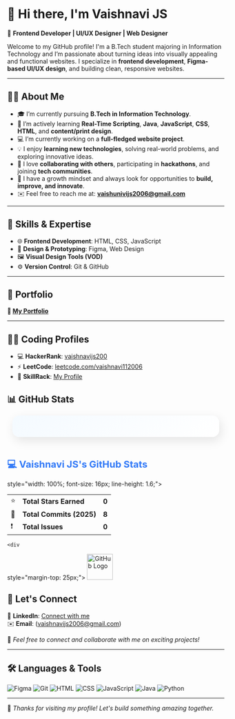 # 👋 Hi there, I'm Vaishnavi JS 

🎨 **Frontend Developer | UI/UX Designer | Web Designer**

Welcome to my GitHub profile! I'm a B.Tech student majoring in Information Technology and I’m passionate about turning ideas into visually appealing and functional websites. I specialize in **frontend development**, **Figma-based UI/UX design**, and building clean, responsive websites.

---

## 🙋‍♀️ About Me

- 🎓 I’m currently pursuing **B.Tech in Information Technology**.
- 🌱 I’m actively learning **Real-Time Scripting**, **Java**, **JavaScript**, **CSS**, **HTML**, and **content/print design**.
- 💻 I’m currently working on a **full-fledged website project**.
- 💡 I enjoy **learning new technologies**, solving real-world problems, and exploring innovative ideas.
- 🤝 I love **collaborating with others**, participating in **hackathons**, and joining **tech communities**.
- 🚀 I have a growth mindset and always look for opportunities to **build, improve, and innovate**.
- ✉️ Feel free to reach me at: **vaishunivijs2006@gmail.com**

---

## 🚀 Skills & Expertise

- 🌐 **Frontend Development**: HTML, CSS, JavaScript
- 🎨 **Design & Prototyping**: Figma, Web Design
- 🖼️ **Visual Design Tools (VOD)**
- ⚙️ **Version Control**: Git & GitHub

---

## 💼 Portfolio
 
**🔗 [My Portfolio](https://www.figma.com/proto/4mYE0vDI2ypNKBAsdICAvi/Untitled?node-id=1-15&starting-point-node-id=1%3A15&t=jguuFp8wzOEvSwpg-1)**  

---

## 👩‍💻 Coding Profiles

- 💻 **HackerRank**: [vaishnavijs200](https://www.hackerrank.com/profile/vaishnavijs200)  
- ⚡ **LeetCode**: [leetcode.com/vaishnavi112006](https://leetcode.com/vaishnavi112006)  
- 🧠 **SkillRack**: [My Profile](http://www.skillrack.com/profile/532504/af5f30537fe42e3de8f2df2f37b5be9707e8659d)

## 📊 GitHub Stats
<table>
<div align="center">

  <div style="
    width: 420px;
    background: linear-gradient(145deg, #f4faff, #ffffff);
    border-radius: 16px;
    padding: 25px 30px;
    box-shadow: 4px 8px 24px rgba(0, 0, 0, 0.1);
    font-family: 'Segoe UI', sans-serif;
    color: #333;
    transition: 0.3s ease-in-out;
  ">
<table>
    <h2 style="color: #337af7; font-size: 22px; margin-bottom: 15px; font-weight: bold;">
      💻 Vaishnavi JS's GitHub Stats
    </h2>

    
   style="width: 100%; font-size: 16px; line-height: 1.6;">
      <tr>
        <td>⭐</td>
        <td><strong>Total Stars Earned</strong></td>
        <td align="right"><strong>0</strong></td>
      </tr>
      <tr>
        <td>🔁</td>
        <td><strong>Total Commits (2025)</strong></td>
        <td align="right"><strong>8</strong></td>
      </tr>
      <tr>
        <td>❗</td>
        <td><strong>Total Issues</strong></td>
        <td align="right"><strong>0</strong></td>
      </tr>
    </table>

    <div 
   style="margin-top: 25px;">
      <img src="https://img.icons8.com/color/96/github--v1.png" width="60" alt="GitHub Logo"/>
    </div>

  </div>

</div>
</table>


## 🔗 Let's Connect

📌 **LinkedIn**: [Connect with me](https://www.linkedin.com/in/vaishnavi-js200611?utm_source=share&utm_campaign=share_via&utm_content=profile&utm_medium=android_app)  
✉️ **Email**: (vaishnavijs2006@gmail.com)

💬 *Feel free to connect and collaborate with me on exciting projects!*

---

## 🛠️ Languages & Tools

![Figma](https://img.shields.io/badge/Figma-F24E1E?style=for-the-badge&logo=figma&logoColor=white)
![Git](https://img.shields.io/badge/Git-F05032?style=for-the-badge&logo=git&logoColor=white)
![HTML](https://img.shields.io/badge/HTML-E34F26?style=for-the-badge&logo=html5&logoColor=white)
![CSS](https://img.shields.io/badge/CSS-1572B6?style=for-the-badge&logo=css3&logoColor=white)
![JavaScript](https://img.shields.io/badge/JavaScript-FFD43B?style=for-the-badge&logo=javascript&logoColor=black)
![Java](https://img.shields.io/badge/Java-007396?style=for-the-badge&logo=java&logoColor=white)
![Python](https://img.shields.io/badge/Python-3776AB?style=for-the-badge&logo=python&logoColor=white)

---

🌟 *Thanks for visiting my profile! Let's build something amazing together.*
